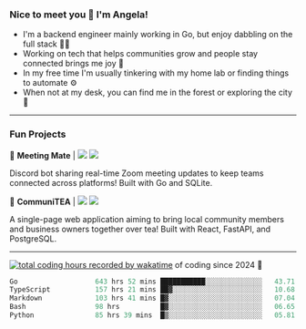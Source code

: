 ### Nice to meet you 👋 I'm Angela!

- I'm a backend engineer mainly working in Go, but enjoy dabbling on the full stack 👩‍💻
- Working on tech that helps communities grow and people stay connected brings me joy 🤝
- In my free time I'm usually tinkering with my home lab or finding things to automate ⚙️
- When not at my desk, you can find me in the forest or exploring the city 🧋

---

### Fun Projects

👾 **Meeting Mate** | [![](https://img.shields.io/badge/Code-violet.svg?style=flat-square)](https://github.com/angelajfisher/meeting-mate) [![](https://img.shields.io/badge/Site-violet.svg?style=flat-square)](https://angelajfisher.com/projects/meeting-mate)

Discord bot sharing real-time Zoom meeting updates to keep teams connected across platforms! Built with Go and SQLite.

🍵 **CommuniTEA** | [![](https://img.shields.io/badge/Code-green.svg?style=flat-square)](https://gitlab.com/angelajfisher/communiTEA) [![](https://img.shields.io/badge/Demo-green.svg?style=flat-square)](https://angelajfisher.gitlab.io/communiTEA/)

A single-page web application aiming to bring local community members and business owners together over tea!  Built with React, FastAPI, and PostgreSQL.

---

<a href="https://wakatime.com/@018c1e94-8745-411f-aea1-f33be044d952"><img src="https://wakatime.com/badge/user/018c1e94-8745-411f-aea1-f33be044d952.svg?style=flat-square" alt="total coding hours recorded by wakatime" /></a> of coding since 2024 🌊<br>
<!--START_SECTION:waka-->

```go
Go                   643 hrs 52 mins ███████████░░░░░░░░░░░░░░   43.71 %
TypeScript           157 hrs 21 mins ██▓░░░░░░░░░░░░░░░░░░░░░░   10.68 %
Markdown             103 hrs 41 mins █▓░░░░░░░░░░░░░░░░░░░░░░░   07.04 %
Bash                 98 hrs          █▓░░░░░░░░░░░░░░░░░░░░░░░   06.65 %
Python               85 hrs 39 mins  █▒░░░░░░░░░░░░░░░░░░░░░░░   05.81 %
```

<!--END_SECTION:waka--> 
